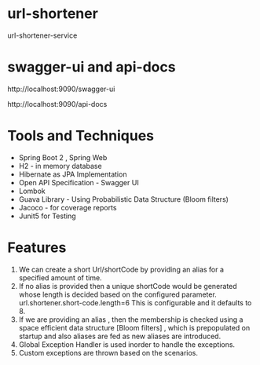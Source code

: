 # url-shortener
url-shortener-service

# swagger-ui and api-docs
http://localhost:9090/swagger-ui 

http://localhost:9090/api-docs


# Tools and Techniques

- Spring Boot 2 , Spring Web
- H2 - in memory database
- Hibernate as JPA Implementation
- Open API Specification - Swagger UI
- Lombok
- Guava Library - Using Probabilistic Data Structure (Bloom filters)
- Jacoco - for coverage reports
- Junit5 for Testing

# Features

1. We can create a short Url/shortCode by providing an alias for a specified amount of time.
2. If no alias is provided then a unique shortCode would be generated whose length is
decided based on the configured parameter.
url.shortener.short-code.length=6
This is configurable and it defaults to 8.
3. If we are providing an alias , then the membership is checked using a space efficient
data structure [Bloom filters] , which is prepopulated on startup and also aliases are fed
as new aliases are introduced.
4. Global Exception Handler is used inorder to handle the exceptions.
5. Custom exceptions are thrown based on the scenarios.
